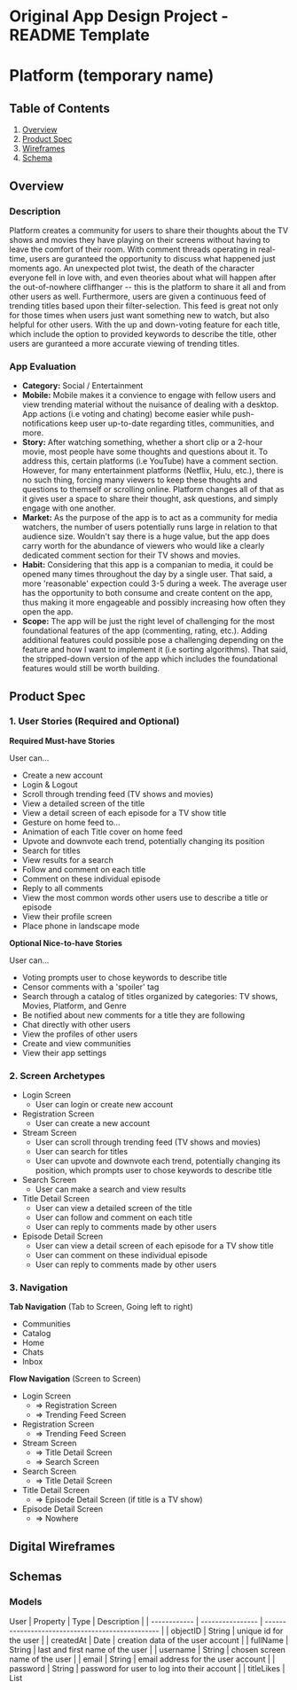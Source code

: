 Original App Design Project - README Template
===

# Platform (temporary name)

## Table of Contents
1. [Overview](#Overview)
1. [Product Spec](#Product-Spec)
1. [Wireframes](#Wireframes)
2. [Schema](#Schema)

## Overview
### Description

Platform creates a community for users to share their thoughts about the TV shows and movies they have playing on their screens without having to leave the comfort of their room. With comment threads operating in real-time, users are guranteed the opportunity to discuss what happened just moments ago. An unexpected plot twist, the death of the character everyone fell in love with, and even theories about what will happen after the out-of-nowhere cliffhanger -- this is the platform to share it all and from other users as well. Furthermore, users are given a continuous feed of trending titles based upon their filter-selection. This feed is great not only for those times when users just want something new to watch, but also helpful for other users. With the up and down-voting feature for each title, which include the option to provided keywords to describe the title, other users are guranteed a more accurate viewing of trending titles.


### App Evaluation
- **Category:** Social / Entertainment
- **Mobile:** Mobile makes it a convience to engage with fellow users and view trending material without the nuisance of dealing with a desktop. App actions (i.e voting and chating) become easier while push-notifications keep user up-to-date regarding titles, communities, and more. 
- **Story:** After watching something, whether a short clip or a 2-hour movie, most people have some thoughts and questions about it. To address this, certain platforms (i.e YouTube) have a comment section. However, for many entertainment platforms (Netflix, Hulu, etc.), there is no such thing, forcing many viewers to keep these thoughts and questions to themself or scrolling online. Platform changes all of that as it gives user a space to share their thought, ask questions, and simply engage with one another.
- **Market:** As the purpose of the app is to act as a community for media watchers, the number of users potentially runs large in relation to that audience size. Wouldn't say there is a huge value, but the app does carry worth for the abundance of viewers who would like a clearly dedicated comment section for their TV shows and movies.
- **Habit:** Considering that this app is a companian to media, it could be opened many times throughout the day by a single user. That said, a more 'reasonable' expection could 3-5 during a week. The average user has the opportunity to both consume and create content on the app, thus making it more engageable and possibly increasing how often they open the app.
- **Scope:** The app will be just the right level of challenging for the most foundational features of the app (commenting, rating, etc.). Adding additional features could possible pose a challenging depending on the feature and how I want to implement it (i.e sorting algorithms). That said, the stripped-down version of the app which includes the foundational features would still be worth building.

## Product Spec

### 1. User Stories (Required and Optional)

**Required Must-have Stories**

User can...

- Create a new account
- Login & Logout
- Scroll through trending feed (TV shows and movies)
- View a detailed screen of the title
- View a detail screen of each episode for a TV show title
- Gesture on home feed to...
- Animation of each Title cover on home feed
- Upvote and downvote each trend, potentially changing its position
- Search for titles
- View results for a search
- Follow and comment on each title
- Comment on these individual episode
- Reply to all comments
- View the most common words other users use to describe a title or episode
- View their profile screen
- Place phone in landscape mode 

**Optional Nice-to-have Stories**

User can...
- Voting prompts user to chose keywords to describe title
- Censor comments with a 'spoiler' tag
- Search through a catalog of titles organized by categories: TV shows, Movies, Platform, and Genre
- Be notified about new comments for a title they are following
- Chat directly with other users
- View the profiles of other users
- Create and view communities
- View their app settings


### 2. Screen Archetypes

* Login Screen
    * User can login or create new account
* Registration Screen
    * User can create a new account
* Stream Screen
    * User can scroll through trending feed (TV shows and movies)
    * User can search for titles
    * User can upvote and downvote each trend, potentially changing its position, which prompts user to chose keywords to describe title
* Search Screen
    * User can make a search and view results
* Title Detail Screen
    * User can view a detailed screen of the title
    * User can follow and comment on each title
    * User can reply to comments made by other users
* Episode Detail Screen
    * User can view a detail screen of each episode for a TV show title
    * User can comment on these individual episode
    * User can reply to comments made by other users

### 3. Navigation

**Tab Navigation** (Tab to Screen, Going left to right)

* Communities
* Catalog
* Home
* Chats
* Inbox

**Flow Navigation** (Screen to Screen)

* Login Screen
    * => Registration Screen
    * => Trending Feed Screen
* Registration Screen
    * => Trending Feed Screen
* Stream Screen
    * => Title Detail Screen
    * => Search Screen
* Search Screen
    * => Title Detail Screen
* Title Detail Screen
    * => Episode Detail Screen (if title is a TV show)
* Episode Detail Screen
    * => Nowhere

## Digital Wireframes

## Schemas
### Models

User
| Property     | Type             | Description                                      |
| ------------ | ---------------- | ------------------------------------------------ |
| objectID     | String           | unique id for the user                           |
| createdAt    | Date             | creation data of the user account                |
| fullName     | String           | last and first name of the user                  |
| username     | String           | chosen screen name of the user                   |
| email        | String           | email address for the user account               |
| password     | String           | password for user to log into their account      |
| titleLikes   | List<Title/>     | the titles and episodes a user has liked         |
| commentLikes | List<Comment/>   | the comments a user has liked                    |
| following    | List<Title/>     | titles and episodes a user is following          |
| chats        | List<Chat/>      | the chat messages the user has with another user |
| communities  | List<Community/> | communities the user is a part of                |

Title
| Property         | Type            | Description                                  |
| ---------------- | --------------- | -------------------------------------------- |
| objectID         | String          | unique id for the title                      |
| name             | String          | name of the title                            |
| coverPath        | String          | path to cover for the title                  |
| type             | String          | if the title is a TV show, movie, or episode |
| description      | String          | what the title is about                      |
| genres           | List<Genre/>    | genres the title fits into                   |
| actors           | List<Actor/>    | popular actors that are in the title         |
| releaseDate      | Date            | when the title was released                  |
| availableOn      | List<Provider/> | where the title can be watched               |
| likes            | int             | number of likes for a title                  |
| comments         | List<Comment/>  | the comments made for a title by users       |
| shares           | int             | number of shares for a title                 |
| seasons          | List<Season/>   | the seasons associated with a title          |
| numberOfEpisodes | int             | total number of episodes for the title       |

Genre
| Property | Type   | Description                               |
| -------- | ------ | ----------------------------------------- |
| objectID | String | unique id for the genre                   |
| tmdbID   | int    | unique id for the genre according to TMDb |
| name | String | the name of the genre |
| tmdbID | int | unique id for the genre according to TMDb |


Actor
| Property | Type   | Description                               |
| -------- | ------ | ----------------------------------------- |
| objectID | String | unique id for the actor                   |
| tmdbID   | int    | unique id for the actor according to TMDb |
| fullName | String | name of the actor                         |

Provider
| Property | Type   | Description                                                |
| -------- | ------ | ---------------------------------------------------------- |
| objectID | String | unique id for the provider                                 |
| tmdbID   | int    | unique id for the provider according to TMDb               |
| name     | String | name of the provider                                       |
| logoPath | String | path to the image of the logo associated with the provider |

Season
| Property | Type           | Description                                |
| -------- | -------------- | ------------------------------------------ |
| objectID | String         | unique id for the season                   |
| tmdbID   | int            | unique id for the season according to TMDb |
| episodes | List<Episode/> | the episodes contained within the season   |

Episode
| Property      | Type   | Description                                 |
| ------------- | ------ | ------------------------------------------- |
| objectID      | String | unique id for the title                     |
| tmdbID        | int    | unique id for the episode according to TMDb |
| name          | int    | name of the episode                         |
| stillPath     | String | path to the episode image                   |
| description   | String | an overview of the episode                  |
| seasonNumber  | int    | number of the season the episode is in      |
| episodeNumber | int    | number of episode within the season         |

Comment
| Property  | Type            | Description                           |
| --------- | --------------- | ------------------------------------- |
| objectID  | String          | unique id for the comment             |
| createdAt | Date            | when the comment was created          |
| User      | Pointer to User | user who wrote and posted the comment |
| text      | String          | the comment made by the user          |
| likes     | int             | number of likes for the comment       |
| replies   | List<Comment/>  | replies to the comment                |

Chat
| Property      | Type            | Description                                        |
| ------------- | --------------- | -------------------------------------------------- |
| objectID      | String          | unique id for the chat                             |
| receivingUser | Pointer to User | who is receiving messages from the sender          |
| updatedAt     | Date            | the last time a message was sent between the users |
| read          | boolean         | whether the user has opened the chat or not        |
| messages      | List<Message/>  | the messages sent within the chat                  |

Message
| Property  | Type            | Description                   |
| --------- | --------------- | ----------------------------- |
| objectID  | String          | unique id for the message     |
| createdAt | Date            | when the message was created  |
| sender    | Pointer to User | user who sent the message     |
| receiver  | Pointer to User | user who received the message |
| content   | String          | the content of the message    |

Community
| Property    | Type            | Description                               |
| ----------- | --------------- | ----------------------------------------- |
| objectID    | String          | unique id for the community               |
| createdAt   | Date            | when the community was created            |
| owner       | Pointer to User | the user who created the community        |
| description | String          | description of the community by its owner |
| members     | List<User/>     | users who are part of the community       |
| messages    | List<Message/>  | messages between users in the community   |

## Credits
- TMDb API
- Email Verification API
- Words API (Dictionary)
- Parse SDK
- Back4App
- Async Client
- External libraries
